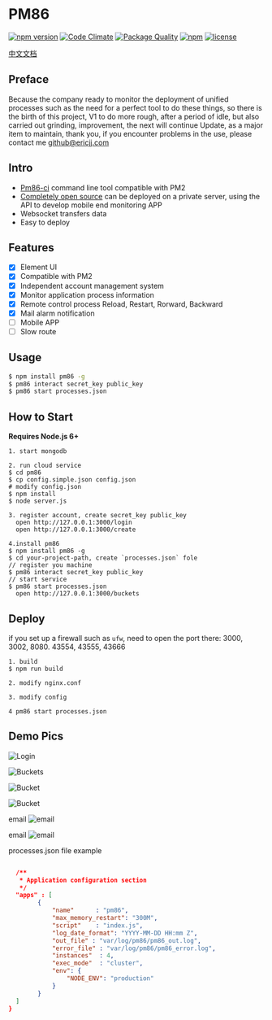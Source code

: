 # PM86

[![npm version](https://badge.fury.io/js/pm86.svg)](https://badge.fury.io/js/pm86)
[![Code Climate](https://codeclimate.com/github/ericjjj/pm86/badges/gpa.svg)](https://codeclimate.com/github/ericjjj/pm86)
[![Package Quality](http://npm.packagequality.com/shield/pm86.svg)](http://packagequality.com/#?package=pm86)
[![npm](https://img.shields.io/npm/dt/pm86.svg)](https://www.npmjs.com/package/pm86)
[![license](https://img.shields.io/github/license/mashape/apistatus.svg)](LICENSE)

[中文文档](https://github.com/ericjjj/pm86/blob/master/README_CN.md)

## Preface
 Because the company ready to monitor the deployment of unified processes such as the need for a perfect tool to do these things, so there is the birth of this project, V1 to do more rough, after a period of idle, but also carried out grinding, improvement, the next will continue Update, as a major item to maintain, thank you, if you encounter problems in the use, please contact me github@ericjj.com

## Intro
  - [Pm86-ci](https://github.com/ericjjj/pm86-cli) command line tool compatible with PM2
  - [Completely open source](https://github.com/ericjjj/PM86) can be deployed on a private server, using the API to develop mobile end monitoring APP
  - Websocket transfers data
  - Easy to deploy

## Features
- [x] Element UI
- [x] Compatible with PM2
- [x] Independent account management system
- [x] Monitor application process information
- [x] Remote control process Reload, Restart, Rorward, Backward
- [x] Mail alarm notification
- [ ] Mobile APP
- [ ] Slow route

## Usage
``` bash
$ npm install pm86 -g
$ pm86 interact secret_key public_key
$ pm86 start processes.json
```

## How to Start
**Requires Node.js 6+**

``` shell
1. start mongodb

2. run cloud service
$ cd pm86
$ cp config.simple.json config.json
# modify config.json
$ npm install
$ node server.js

3. register account, create secret_key public_key
  open http://127.0.0.1:3000/login
  open http://127.0.0.1:3000/create

4.install pm86
$ npm install pm86 -g
$ cd your-project-path, create `processes.json` fole
// register you machine
$ pm86 interact secret_key public_key
// start service
$ pm86 start processes.json
  open http://127.0.0.1:3000/buckets
```

## Deploy
if you set up a firewall such as `ufw`, need to open the port there: 3000, 3002, 8080. 43554, 43555, 43666
``` shell
1. build
$ npm run build

2. modify nginx.conf

3. modify config

4 pm86 start processes.json
```

## Demo Pics

![Login](http://ohusmobs2.bkt.clouddn.com/20170323149025368139834.png)

![Buckets](http://ohusmobs2.bkt.clouddn.com/2017032714905445717484.png)

![Bucket](http://ohusmobs2.bkt.clouddn.com/20170323149025373745286.png)

![Bucket](http://ohusmobs2.bkt.clouddn.com/2017032314902537439632.png)

email
![email](http://ohusmobs2.bkt.clouddn.com/2017032714905443908633.png)

email
![email](http://ohusmobs2.bkt.clouddn.com/20170323149025516183982.png)

processes.json file example
``` json

  /**
   * Application configuration section
   */
  "apps" : [
        {
            "name"      : "pm86",
            "max_memory_restart": "300M",
            "script"    : "index.js",
            "log_date_format": "YYYY-MM-DD HH:mm Z",
            "out_file" : "var/log/pm86/pm86_out.log",
            "error_file" : "var/log/pm86/pm86_error.log",
            "instances"  : 4,
            "exec_mode"  : "cluster",
            "env": {
                "NODE_ENV": "production"
            }
        }
  ]
}

```


